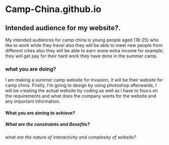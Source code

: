# Camp-China.github.io

## Intended audience for my website?.


My intended audiences for camp china is young people aged (18-25) who like to work while they travel also they will be able to meet new people from different cities also they will be able to earn some extra income for example, they will get pay for their hard work they have done in the summer camp.

### what you are doing?
I am making a summer camp website for Invasion, it will be their website for camp china. Firstly, I'm going to design by using photoshop afterwards, I will be creating the actual website by coding as well as I have to foucs on the requirements and what does the company wants for the website and any important information.

#### What you are aiming to achieve?

##### What are the constraints and  Benefits?

###### what are the nature of interactivity and complexity of website?
